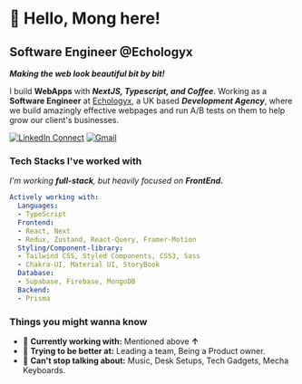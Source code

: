 # 👋 Hello, Mong here!

## Software Engineer @Echologyx

_**Making the web look beautiful bit by bit!**_

I build **WebApps** with **_NextJS, Typescript, and Coffee_**. Working as a **Software Engineer** at [Echologyx](https://echologyx.com/), a UK based **_Development Agency_**, where we build amazingly effective webpages and run A/B tests on them to help grow our client's businesses. 

[![LinkedIn Connect](https://img.shields.io/badge/%20-Connect-black?color=222244&labelColor=000000&logo=linkedin&logoColor=f5f7fe)](https://www.linkedin.com/in/thuee-mong-sing-520127220/)
[![Gmail](https://img.shields.io/badge/%20-Send%20Mail-black?color=222244&labelColor=000000&logo=gmail&logoColor=f5f7fe)](mailto:thueemongs@gmail.com?subject=From%20GitHub&&body=Hi,%20there.%20Found%20you%20on%20GitHub!%20Let's%20talk%20about...)

### Tech Stacks I've worked with

_I'm working **full-stack**, but heavily focused on **FrontEnd.**_

```yaml
Actively working with:
  Languages:
  - TypeScript
  Frontend:
  - React, Next
  - Redux, Zustand, React-Query, Framer-Motion
  Styling/Component-library:
  - Tailwind CSS, Styled Components, CSS3, Sass
  - Chakra-UI, Material UI, StoryBook
  Database:
  - Supabase, Firebase, MongoDB
  Backend:
  - Prisma
```

### Things you might wanna know

- 🔭 <b>Currently working with:</b> Mentioned above **↑**
- 🌱 <b>Trying to be better at:</b> Leading a team, Being a Product owner.
- 💬 <b>Can't stop talking about:</b> Music, Desk Setups, Tech Gadgets, Mecha Keyboards.
